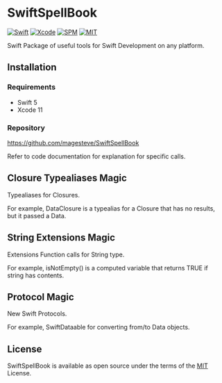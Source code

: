# SwiftSpellBook

[![Swift](https://img.shields.io/badge/Swift-5-blue.svg)](https://swift.org)
[![Xcode](https://img.shields.io/badge/Xcode-12-blue.svg)](https://developer.apple.com/xcode)
[![SPM](https://img.shields.io/badge/SPM-Compatible-blue)](https://swift.org/package-manager)
[![MIT](https://img.shields.io/badge/License-MIT-blue.svg)](https://opensource.org/licenses/MIT)

Swift Package of useful tools for Swift Development on any platform.

## Installation

### Requirements

- Swift 5
- Xcode 11

### Repository

  https://github.com/magesteve/SwiftSpellBook

Refer to code documentation for explanation for specific calls.

## Closure Typealiases Magic

Typealiases for Closures. 

For example, DataClosure is a  typealias for a Closure that has no results, but it passed a Data.

## String Extensions Magic

Extensions Function calls for String type.

For example, isNotEmpty() is a computed variable that returns TRUE if string has contents.

## Protocol Magic

New Swift Protocols.

For example, SwiftDataable for converting from/to Data objects.

## License

SwiftSpellBook is available as open source under the terms of the [MIT](https://github.com/magesteve/SwiftSpellBook/blob/main/LICENSE) License.
